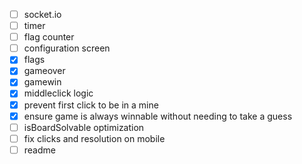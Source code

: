 - [ ] socket.io
- [ ] timer
- [ ] flag counter
- [ ] configuration screen
- [X] flags
- [X] gameover
- [X] gamewin
- [X] middleclick logic
- [X] prevent first click to be in a mine
- [X] ensure game is always winnable without needing to take a guess
- [ ] isBoardSolvable optimization
- [ ] fix clicks and resolution on mobile
- [ ] readme